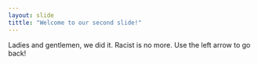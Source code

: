 ```yaml
---
layout: slide
tittle: "Welcome to our second slide!"
---
```

Ladies and gentlemen, we did it. Racist is no more.
Use the left arrow to go back!

